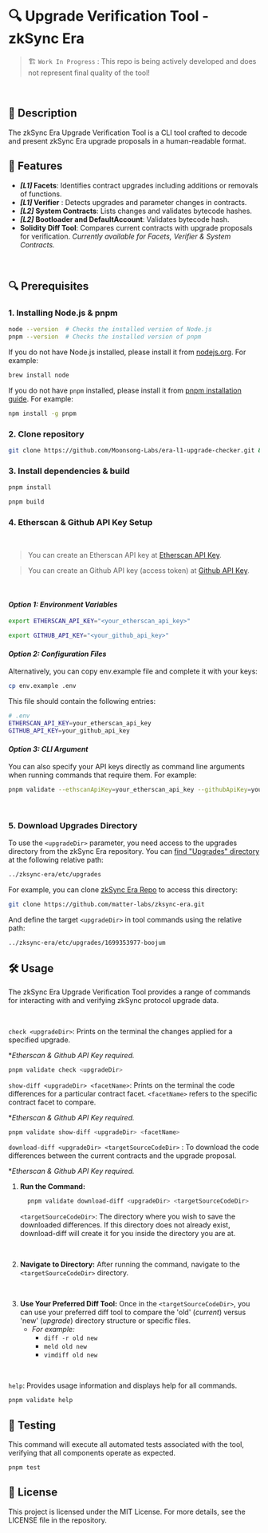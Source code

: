 # 🔍 Upgrade Verification Tool - zkSync Era

> 🏗️ `Work In Progress` : This repo is being actively developed and does not represent final quality of the tool!

<br>

## 📝 **Description**

The zkSync Era Upgrade Verification Tool is a CLI tool crafted to decode and present zkSync Era upgrade proposals in a human-readable format.

## 🌟 **Features**

  - **_[L1]_ Facets**: Identifies contract upgrades including additions or removals of functions. 
  - **_[L1]_ Verifier** : Detects upgrades and parameter changes in contracts.
  - **_[L2]_ System Contracts**: Lists changes and validates bytecode hashes. 
 - **_[L2]_ Bootloader and DefaultAccount**: Validates bytecode hash.
 - **Solidity Diff Tool**: Compares current contracts with upgrade proposals for verification. *Currently available for Facets, Verifier & System Contracts.*
 
<br>

## 🔍 **Prerequisites**

### **1. Installing Node.js & pnpm**

```bash
node --version  # Checks the installed version of Node.js
pnpm --version  # Checks the installed version of pnpm
```


If you do not have Node.js installed, please install it from [nodejs.org](https://nodejs.org/en/download/package-manager). For example: 

```bash
brew install node
```

If you do not have `pnpm` installed, please install it from [pnpm installation guide](https://pnpm.io/installation). For example:

```bash
npm install -g pnpm
```

### **2. Clone repository**

```bash
git clone https://github.com/Moonsong-Labs/era-l1-upgrade-checker.git && cd era-l1-upgrade-checker
```

### **3. Install dependencies & build**

```bash
pnpm install
```

```bash
pnpm build
```

### **4. Etherscan & Github API Key Setup**
<br>

>You can create an Etherscan API key at [Etherscan API Key](https://docs.etherscan.io/getting-started/viewing-api-usage-statistics).

> You can create an Github API key (access token) at [Github API Key](https://github.com/settings/tokens).

<br>

#### ***Option 1: Environment Variables***

```bash
export ETHERSCAN_API_KEY="<your_etherscan_api_key>"
```
```bash
export GITHUB_API_KEY="<your_github_api_key>"
```

#### ***Option 2: Configuration Files***

Alternatively, you can copy  env.example file and complete it with your keys:

```bash
cp env.example .env
```
This file should contain the following entries:
```bash
# .env
ETHERSCAN_API_KEY=your_etherscan_api_key
GITHUB_API_KEY=your_github_api_key
```

#### ***Option 3: CLI Argument***

 You can also specify your API keys directly as command line arguments when running commands that require them. For example:

```bash
pnpm validate --ethscanApiKey=your_etherscan_api_key --githubApiKey=your_github_api_key
```
<br>

### **5. Download Upgrades Directory**

To use the `<upgradeDir>` parameter, you need access to the upgrades directory from the zkSync Era repository. You can [find "Upgrades" directory](https://github.com/matter-labs/zksync-era/tree/main/etc/upgrades) at the following relative path:

```bash
../zksync-era/etc/upgrades
````

For example, you can clone [zkSync Era Repo](https://docs.etherscan.io/getting-started/viewing-api-usage-statistics) to access this directory: 

```bash
git clone https://github.com/matter-labs/zksync-era.git
```

And define the target `<upgradeDir>` in tool commands using the relative path:

```bash
../zksync-era/etc/upgrades/1699353977-boojum
````


## 🛠️ **Usage**
The zkSync Era Upgrade Verification Tool provides a range of commands for interacting with and verifying zkSync protocol upgrade data.

<br>

`check <upgradeDir>`: Prints on the terminal the changes applied for a specified upgrade. 

 **Etherscan & Github API Key required.*

```bash
pnpm validate check <upgradeDir>
```

`show-diff <upgradeDir> <facetName>`: Prints on the terminal the code differences for a particular contract facet. `<facetName>` refers to the specific contract facet to compare.

 **Etherscan & Github API Key required.*

```bash
pnpm validate show-diff <upgradeDir> <facetName>
```

`download-diff <upgradeDir> <targetSourceCodeDir>` : To download the code differences between the current contracts and the upgrade proposal.

 **Etherscan & Github API Key required.*

1. **Run the Command:**
    ```bash
      pnpm validate download-diff <upgradeDir> <targetSourceCodeDir>
    ```
    `<targetSourceCodeDir>`: The directory where you wish to save the downloaded differences. If this directory does not already exist, download-diff will create it for you inside the directory you are at. 

<br>

2. **Navigate to Directory:** After running the command, navigate to the `<targetSourceCodeDir>` directory.

<br>

3. **Use Your Preferred Diff Tool:** Once in the `<targetSourceCodeDir>`, you can use your preferred diff tool to compare the 'old' (*current*) versus 'new'  (*upgrade*) directory structure or specific files.
    - *For example:* 
        - ```diff -r old new```
        - ```meld old new```
        - ```vimdiff old new```

<br>

`help`: Provides usage information and displays help for all commands.

```bash
pnpm validate help
```

## 🧪 Testing

This command will execute all automated tests associated with the tool, verifying that all components operate as expected.

```bash
pnpm test
```
## 📄 **License**

This project is licensed under the MIT License. For more details, see the LICENSE file in the repository.